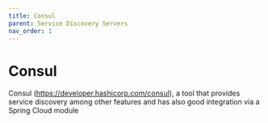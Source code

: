 ```yaml
---
title: Consul
parent: Service Discovery Servers
nav_order: 1
---
```


# Consul
Consul (https://developer.hashicorp.com/consul), a tool that provides service discovery among other features and has also good integration 
via a Spring Cloud module